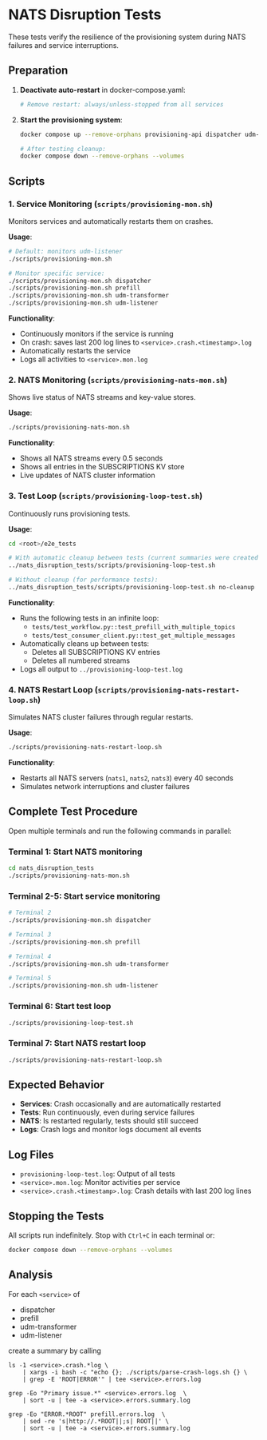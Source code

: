 # NATS Disruption Tests

These tests verify the resilience of the provisioning system during NATS failures and service interruptions.

## Preparation

1. **Deactivate auto-restart** in docker-compose.yaml:
   ```yaml
   # Remove restart: always/unless-stopped from all services
   ```

2. **Start the provisioning system**:
   ```bash
   docker compose up --remove-orphans provisioning-api dispatcher udm-transformer nats1 nats2 nats3 prefill udm-listener ldap-notifier udm-rest-api ldap-server

   # After testing cleanup:
   docker compose down --remove-orphans --volumes
   ```

## Scripts

### 1. Service Monitoring (`scripts/provisioning-mon.sh`)

Monitors services and automatically restarts them on crashes.

**Usage**:
```bash
# Default: monitors udm-listener
./scripts/provisioning-mon.sh

# Monitor specific service:
./scripts/provisioning-mon.sh dispatcher
./scripts/provisioning-mon.sh prefill
./scripts/provisioning-mon.sh udm-transformer
./scripts/provisioning-mon.sh udm-listener
```

**Functionality**:
- Continuously monitors if the service is running
- On crash: saves last 200 log lines to `<service>.crash.<timestamp>.log`
- Automatically restarts the service
- Logs all activities to `<service>.mon.log`

### 2. NATS Monitoring (`scripts/provisioning-nats-mon.sh`)

Shows live status of NATS streams and key-value stores.

**Usage**:
```bash
./scripts/provisioning-nats-mon.sh
```

**Functionality**:
- Shows all NATS streams every 0.5 seconds
- Shows all entries in the SUBSCRIPTIONS KV store
- Live updates of NATS cluster information

### 3. Test Loop (`scripts/provisioning-loop-test.sh`)

Continuously runs provisioning tests.

**Usage**:
```bash
cd <root>/e2e_tests

# With automatic cleanup between tests (current summaries were created this way):
../nats_disruption_tests/scripts/provisioning-loop-test.sh

# Without cleanup (for performance tests):
../nats_disruption_tests/scripts/provisioning-loop-test.sh no-cleanup
```

**Functionality**:
- Runs the following tests in an infinite loop:
  - `tests/test_workflow.py::test_prefill_with_multiple_topics`
  - `tests/test_consumer_client.py::test_get_multiple_messages`
- Automatically cleans up between tests:
  - Deletes all SUBSCRIPTIONS KV entries
  - Deletes all numbered streams
- Logs all output to `../provisioning-loop-test.log`

### 4. NATS Restart Loop (`scripts/provisioning-nats-restart-loop.sh`)

Simulates NATS cluster failures through regular restarts.

**Usage**:
```bash
./scripts/provisioning-nats-restart-loop.sh
```

**Functionality**:
- Restarts all NATS servers (`nats1`, `nats2`, `nats3`) every 40 seconds
- Simulates network interruptions and cluster failures

## Complete Test Procedure

Open multiple terminals and run the following commands in parallel:

### Terminal 1: Start NATS monitoring
```bash
cd nats_disruption_tests
./scripts/provisioning-nats-mon.sh
```

### Terminal 2-5: Start service monitoring
```bash
# Terminal 2
./scripts/provisioning-mon.sh dispatcher

# Terminal 3
./scripts/provisioning-mon.sh prefill

# Terminal 4
./scripts/provisioning-mon.sh udm-transformer

# Terminal 5
./scripts/provisioning-mon.sh udm-listener
```

### Terminal 6: Start test loop
```bash
./scripts/provisioning-loop-test.sh
```

### Terminal 7: Start NATS restart loop
```bash
./scripts/provisioning-nats-restart-loop.sh
```

## Expected Behavior

- **Services**: Crash occasionally and are automatically restarted
- **Tests**: Run continuously, even during service failures
- **NATS**: Is restarted regularly, tests should still succeed
- **Logs**: Crash logs and monitor logs document all events

## Log Files

- `provisioning-loop-test.log`: Output of all tests
- `<service>.mon.log`: Monitor activities per service
- `<service>.crash.<timestamp>.log`: Crash details with last 200 log lines

## Stopping the Tests

All scripts run indefinitely. Stop with `Ctrl+C` in each terminal or:
```bash
docker compose down --remove-orphans --volumes
```

## Analysis

For each `<service>` of
* dispatcher
* prefill
* udm-transformer
* udm-listener

create a summary by calling

```
ls -1 <service>.crash.*log \
    | xargs -i bash -c "echo {}; ./scripts/parse-crash-logs.sh {} \
    | grep -E 'ROOT|ERROR'" | tee <service>.errors.log

grep -Eo "Primary issue.*" <service>.errors.log  \
    | sort -u | tee -a <service>.errors.summary.log

grep -Eo "ERROR.*ROOT" prefill.errors.log  \
    | sed -re 's|http://.*ROOT||;s| ROOT||' \
    | sort -u | tee -a <service>.errors.summary.log
```
